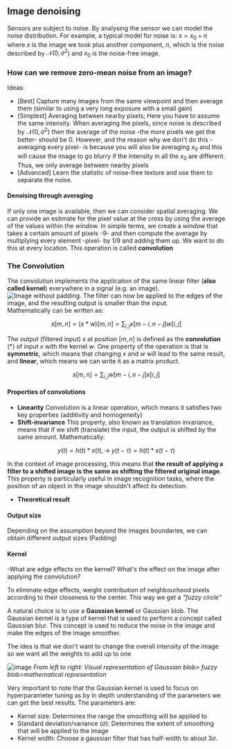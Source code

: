 
## Image denoising
Sensors are subject to noise. By analysing the sensor we can model the noise distribution. For example, a typical model for noise is: $x = x_0 +n$ where $x$ is the image we took plus another component, $n$, which is the noise described by $\mathcal{N}(0,\sigma^2$) and $x_0$ is the noise-free image. 
### How can we remove zero-mean noise from an image? 
Ideas: 
 - [Best] Capture many images from the same viewpoint and then average them (similar to using a very long exposure with a small gain) 
 - [Simplest] Averaging between nearby pixels; Here you have to assume the same intensity. When averaging the pixels, since noise is described by $\mathcal{N}(0,\sigma^2$) then the average of the noise -the more pixels we get the better- should be 0. However, and the reason why we don't do this -averaging every pixel- is because you will also be averaging $x_0$ and this will cause the image to go blurry if the intensity in all the $x_0$ are different. Thus, we only average between nearby pixels
 - [Advanced] Learn the statistic of noise-free texture and use them to separate the noise. 
#### Denoising through averaging
If only one image is available, then we can consider spatial averaging. We can provide an estimate for the pixel value at the cross by using the average of the values within the *window.* In simple terms, we create a *window* that takes a certain amount of pixels -9- and then compute the average by multiplying every element -pixel- by 1/9 and adding them up. 
We want to do this at every location. This operation is called **convolution**

### The Convolution
The convolution implements the application of the same linear filter (**also called kernel**) everywhere in a signal (e.g. an image). 
![Image without padding. The filter can now be applied to the edges of the image, and the resulting output is smaller than the input.](https://content.codecademy.com/courses/deeplearning-with-tensorflow/image-classification/convolution.gif)
Mathematically can be written as: 

$$
s[m, n] = (x * w)[m,n] = \sum_{i,j}x[m -i, n-j]w[i,j]
$$

The output (filtered input) $s$ at position $[m,n]$ is defined as the **convolution** ($*$) of input $x$ with the kernel $w$. 
One property of the operation is that is **symmetric**, which means that changing $x$ and $w$ will lead to the same result, and **linear**, which means we can write it as a matrix product. 

$$
s[m, n] = \sum_{i,j}w[m -i, n-j]x[i,j]
$$


#### Properties of convolutions
- **Linearity** Convolution is a linear operation, which means it satisfies two key properties (additivity and homogeneity)
- **Shift-invariance** This property, also known as translation invariance, means that if we shift (translate) the input, the output is shifted by the same amount. Mathematically:

$$
y(t) = h(t) * x(t), \rightarrow  \ y(t - τ) = h(t) * x(t - τ)
$$

In the context of image processing, this means that **the result of applying a filter to a shifted image is the same as shifting the filtered original image**. This property is particularly useful in image recognition tasks, where the position of an object in the image shouldn't affect its detection.
- **Theoretical result** 
#### Output size
Depending on the assumption beyond the images boundaries, we can obtain different output sizes (Padding)

#### Kernel 
-What are edge effects on the kernel? What's the effect on the image after applying the convolution? 

To eliminate edge effects, weight contribution of neighbourhood pixels according to their closeness to the center. This way we get a *"fuzzy circle"*

A natural choice is to use a **Gaussian kernel** or Gaussian blob. The Gaussian kernel is a type of kernel that is used to perform a concept called Gaussian blur. This concept is used to reduce the noise in the image and make the edges of the image smoother.

The idea is that we don't want to change the overall intensity of the image so we want all the weights to add up to one

![image](https://github.com/user-attachments/assets/241c40a7-6c88-46ab-941a-032ad7a53bfd)
*From left to right: Visual representation of Gaussian blob> fuzzy blob>mathematical representation* 

Very important to note that the Gaussian kernel is used to focus on hyperparameter tuning as by in depth understanding of the parameters we can get the best results. The parameters are:
- Kernel size: Determines the range the smoothing will be applied to
- Standard deviation/variance ($\sigma$): Determines the extent of smoothing that will be applied to the image
- Kernel width: Choose a gaussian filter that has half-width to about 3$\sigma$. 
